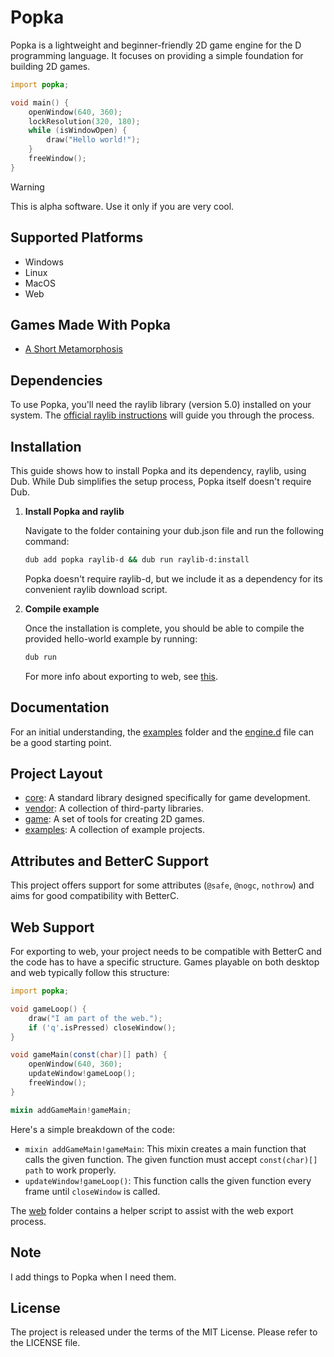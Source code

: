 # Popka

Popka is a lightweight and beginner-friendly 2D game engine for the D programming language.
It focuses on providing a simple foundation for building 2D games.

```d
import popka;

void main() {
    openWindow(640, 360);
    lockResolution(320, 180);
    while (isWindowOpen) {
        draw("Hello world!");
    }
    freeWindow();
}
```

> [!WARNING]  
> This is alpha software. Use it only if you are very cool.

## Supported Platforms

* Windows
* Linux
* MacOS
* Web

## Games Made With Popka

* [A Short Metamorphosis](https://kapendev.itch.io/a-short-metamorphosis)

## Dependencies

To use Popka, you'll need the raylib library (version 5.0) installed on your system.
The [official raylib instructions](https://github.com/raysan5/raylib/wiki) will guide you through the process.

## Installation

This guide shows how to install Popka and its dependency, raylib, using Dub.
While Dub simplifies the setup process, Popka itself doesn't require Dub.

1. **Install Popka and raylib**

    Navigate to the folder containing your dub.json file and run the following command:

    ```bash
    dub add popka raylib-d && dub run raylib-d:install
    ```

    Popka doesn't require raylib-d, but we include it as a dependency for its convenient raylib download script.

2. **Compile example**

    Once the installation is complete, you should be able to compile the provided hello-world example by running:

    ```bash
    dub run
    ```

    For more info about exporting to web, see [this](#web-support).

## Documentation

For an initial understanding, the [examples](source/popka/examples) folder and the [engine.d](source/popka/game/engine.d) file can be a good starting point.

## Project Layout

* [core](source/popka/core): A standard library designed specifically for game development. 
* [vendor](source/popka/vendor): A collection of third-party libraries.
* [game](source/popka/game): A set of tools for creating 2D games.
* [examples](source/popka/examples): A collection of example projects.

## Attributes and BetterC Support

This project offers support for some attributes (`@safe`, `@nogc`, `nothrow`) and aims for good compatibility with BetterC.

## Web Support

For exporting to web, your project needs to be compatible with BetterC and the code has to have a specific structure.
Games playable on both desktop and web typically follow this structure:

```d
import popka;

void gameLoop() {
    draw("I am part of the web.");
    if ('q'.isPressed) closeWindow();
}

void gameMain(const(char)[] path) {
    openWindow(640, 360);
    updateWindow!gameLoop();
    freeWindow();
}

mixin addGameMain!gameMain;
```

Here's a simple breakdown of the code:

* `mixin addGameMain!gameMain`:
    This mixin creates a main function that calls the given function. The given function must accept `const(char)[] path` to work properly.
* `updateWindow!gameLoop()`:
    This function calls the given function every frame until `closeWindow` is called.

The [web](web) folder contains a helper script to assist with the web export process.

## Note

I add things to Popka when I need them.

## License

The project is released under the terms of the MIT License.
Please refer to the LICENSE file.
